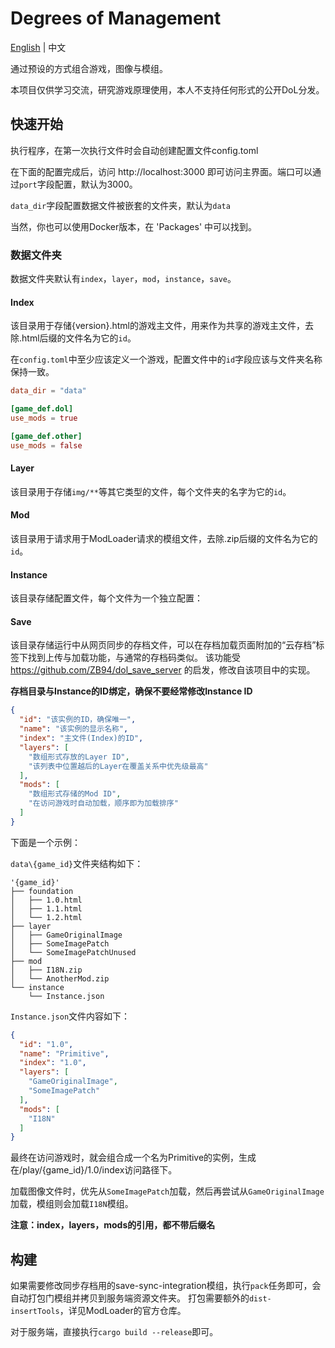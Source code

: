 # Degrees of Management

[English](README.md) | 中文

通过预设的方式组合游戏，图像与模组。

本项目仅供学习交流，研究游戏原理使用，本人不支持任何形式的公开DoL分发。

## 快速开始
执行程序，在第一次执行文件时会自动创建配置文件config.toml

在下面的配置完成后，访问 http://localhost:3000 即可访问主界面。端口可以通过`port`字段配置，默认为3000。

`data_dir`字段配置数据文件被嵌套的文件夹，默认为`data`

当然，你也可以使用Docker版本，在 'Packages' 中可以找到。

### 数据文件夹
数据文件夹默认有`index`，`layer`，`mod`，`instance`，`save`。

#### Index
该目录用于存储{version}.html的游戏主文件，用来作为共享的游戏主文件，去除.html后缀的文件名为它的`id`。

在`config.toml`中至少应该定义一个游戏，配置文件中的`id`字段应该与文件夹名称保持一致。

````toml
data_dir = "data"

[game_def.dol]
use_mods = true

[game_def.other]
use_mods = false
````

#### Layer
该目录用于存储`img/**`等其它类型的文件，每个文件夹的名字为它的`id`。

#### Mod
该目录用于请求用于ModLoader请求的模组文件，去除.zip后缀的文件名为它的`id`。

#### Instance
该目录存储配置文件，每个文件为一个独立配置：

#### Save
该目录存储运行中从网页同步的存档文件，可以在存档加载页面附加的“云存档”标签下找到上传与加载功能，与通常的存档码类似。
该功能受 https://github.com/ZB94/dol_save_server 的启发，修改自该项目中的实现。

**存档目录与Instance的ID绑定，确保不要经常修改Instance ID**

````json
{
  "id": "该实例的ID，确保唯一",
  "name": "该实例的显示名称",
  "index": "主文件(Index)的ID",
  "layers": [
    "数组形式存放的Layer ID",
    "该列表中位置越后的Layer在覆盖关系中优先级最高"
  ],
  "mods": [
    "数组形式存储的Mod ID", 
    "在访问游戏时自动加载，顺序即为加载排序"
  ]
}
````

下面是一个示例：

`data\{game_id}`文件夹结构如下：
````
'{game_id}'
├── foundation
│   ├── 1.0.html
│   ├── 1.1.html
│   └── 1.2.html
├── layer
│   ├── GameOriginalImage
│   ├── SomeImagePatch
│   └── SomeImagePatchUnused
├── mod
│   ├── I18N.zip
│   └── AnotherMod.zip
└── instance
    └── Instance.json
````

`Instance.json`文件内容如下：
````json
{
  "id": "1.0",
  "name": "Primitive",
  "index": "1.0",
  "layers": [
    "GameOriginalImage",
    "SomeImagePatch"
  ],
  "mods": [
    "I18N"
  ]
}
````

最终在访问游戏时，就会组合成一个名为Primitive的实例，生成在/play/{game_id}/1.0/index访问路径下。

加载图像文件时，优先从`SomeImagePatch`加载，然后再尝试从`GameOriginalImage`加载，模组则会加载`I18N`模组。

**注意：index，layers，mods的引用，都不带后缀名**

## 构建

如果需要修改同步存档用的save-sync-integration模组，执行`pack`任务即可，会自动打包门模组并拷贝到服务端资源文件夹。
打包需要额外的`dist-insertTools`，详见ModLoader的官方仓库。

对于服务端，直接执行`cargo build --release`即可。

